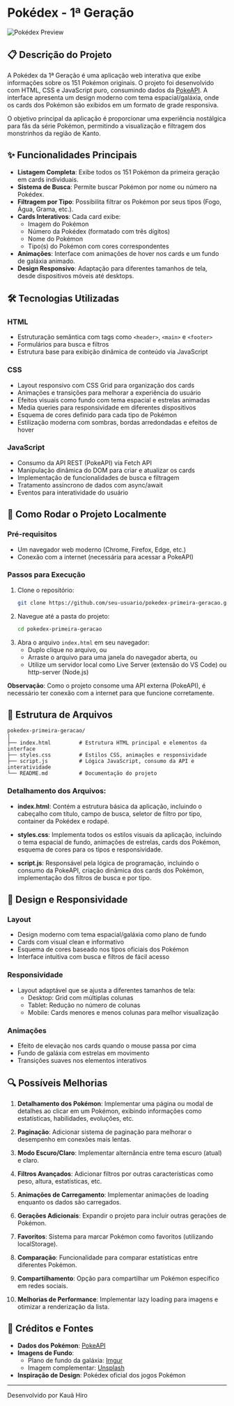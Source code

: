# Pokédex - 1ª Geração

![Pokédex Preview](https://github.com/kaua-hiro/API_Pokedex/issues/1#issue-3069681761)

## 📋 Descrição do Projeto

A Pokédex da 1ª Geração é uma aplicação web interativa que exibe informações sobre os 151 Pokémon originais. O projeto foi desenvolvido com HTML, CSS e JavaScript puro, consumindo dados da [PokeAPI](https://pokeapi.co/). A interface apresenta um design moderno com tema espacial/galáxia, onde os cards dos Pokémon são exibidos em um formato de grade responsiva.

O objetivo principal da aplicação é proporcionar uma experiência nostálgica para fãs da série Pokémon, permitindo a visualização e filtragem dos monstrinhos da região de Kanto.

## ✨ Funcionalidades Principais

- **Listagem Completa**: Exibe todos os 151 Pokémon da primeira geração em cards individuais.
- **Sistema de Busca**: Permite buscar Pokémon por nome ou número na Pokédex.
- **Filtragem por Tipo**: Possibilita filtrar os Pokémon por seus tipos (Fogo, Água, Grama, etc.).
- **Cards Interativos**: Cada card exibe:
  - Imagem do Pokémon
  - Número da Pokédex (formatado com três dígitos)
  - Nome do Pokémon
  - Tipo(s) do Pokémon com cores correspondentes
- **Animações**: Interface com animações de hover nos cards e um fundo de galáxia animado.
- **Design Responsivo**: Adaptação para diferentes tamanhos de tela, desde dispositivos móveis até desktops.

## 🛠️ Tecnologias Utilizadas

### HTML
- Estruturação semântica com tags como `<header>`, `<main>` e `<footer>`
- Formulários para busca e filtros
- Estrutura base para exibição dinâmica de conteúdo via JavaScript

### CSS
- Layout responsivo com CSS Grid para organização dos cards
- Animações e transições para melhorar a experiência do usuário
- Efeitos visuais como fundo com tema espacial e estrelas animadas
- Media queries para responsividade em diferentes dispositivos
- Esquema de cores definido para cada tipo de Pokémon
- Estilização moderna com sombras, bordas arredondadas e efeitos de hover

### JavaScript
- Consumo da API REST (PokeAPI) via Fetch API
- Manipulação dinâmica do DOM para criar e atualizar os cards
- Implementação de funcionalidades de busca e filtragem
- Tratamento assíncrono de dados com async/await
- Eventos para interatividade do usuário

## 🚀 Como Rodar o Projeto Localmente

### Pré-requisitos
- Um navegador web moderno (Chrome, Firefox, Edge, etc.)
- Conexão com a internet (necessária para acessar a PokeAPI)

### Passos para Execução
1. Clone o repositório:
   ```bash
   git clone https://github.com/seu-usuario/pokedex-primeira-geracao.git
   ```
2. Navegue até a pasta do projeto:
   ```bash
   cd pokedex-primeira-geracao
   ```
3. Abra o arquivo `index.html` em seu navegador:
   - Duplo clique no arquivo, ou
   - Arraste o arquivo para uma janela do navegador aberta, ou
   - Utilize um servidor local como Live Server (extensão do VS Code) ou http-server (Node.js)

**Observação**: Como o projeto consome uma API externa (PokeAPI), é necessário ter conexão com a internet para que funcione corretamente.

## 📁 Estrutura de Arquivos

```
pokedex-primeira-geracao/
│
├── index.html         # Estrutura HTML principal e elementos da interface
├── styles.css         # Estilos CSS, animações e responsividade
├── script.js          # Lógica JavaScript, consumo da API e interatividade
└── README.md          # Documentação do projeto
```

### Detalhamento dos Arquivos:

- **index.html**: Contém a estrutura básica da aplicação, incluindo o cabeçalho com título, campo de busca, seletor de filtro por tipo, container da Pokédex e rodapé.

- **styles.css**: Implementa todos os estilos visuais da aplicação, incluindo o tema espacial de fundo, animações de estrelas, cards dos Pokémon, esquema de cores para os tipos e responsividade.

- **script.js**: Responsável pela lógica de programação, incluindo o consumo da PokeAPI, criação dinâmica dos cards dos Pokémon, implementação dos filtros de busca e por tipo.

## 🎨 Design e Responsividade

### Layout
- Design moderno com tema espacial/galáxia como plano de fundo
- Cards com visual clean e informativo
- Esquema de cores baseado nos tipos oficiais dos Pokémon
- Interface intuitiva com busca e filtros de fácil acesso

### Responsividade
- Layout adaptável que se ajusta a diferentes tamanhos de tela:
  - Desktop: Grid com múltiplas colunas
  - Tablet: Redução no número de colunas
  - Mobile: Cards menores e menos colunas para melhor visualização

### Animações
- Efeito de elevação nos cards quando o mouse passa por cima
- Fundo de galáxia com estrelas em movimento
- Transições suaves nos elementos interativos

## 🔍 Possíveis Melhorias

1. **Detalhamento dos Pokémon**: Implementar uma página ou modal de detalhes ao clicar em um Pokémon, exibindo informações como estatísticas, habilidades, evoluções, etc.

2. **Paginação**: Adicionar sistema de paginação para melhorar o desempenho em conexões mais lentas.

3. **Modo Escuro/Claro**: Implementar alternância entre tema escuro (atual) e claro.

4. **Filtros Avançados**: Adicionar filtros por outras características como peso, altura, estatísticas, etc.

5. **Animações de Carregamento**: Implementar animações de loading enquanto os dados são carregados.

6. **Gerações Adicionais**: Expandir o projeto para incluir outras gerações de Pokémon.

7. **Favoritos**: Sistema para marcar Pokémon como favoritos (utilizando localStorage).

8. **Comparação**: Funcionalidade para comparar estatísticas entre diferentes Pokémon.

9. **Compartilhamento**: Opção para compartilhar um Pokémon específico em redes sociais.

10. **Melhorias de Performance**: Implementar lazy loading para imagens e otimizar a renderização da lista.

## 🔗 Créditos e Fontes

- **Dados dos Pokémon**: [PokeAPI](https://pokeapi.co/)
- **Imagens de Fundo**: 
  - Plano de fundo da galáxia: [Imgur](https://i.imgur.com/0Sz8rCM.gif)
  - Imagem complementar: [Unsplash](https://images.unsplash.com/photo-1534796636912-3b95b3ab5986)
- **Inspiração de Design**: Pokédex oficial dos jogos Pokémon

---

Desenvolvido por Kauã Hiro
